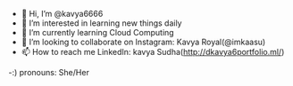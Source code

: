 - 👋 Hi, I’m @kavya6666
- 👀 I’m interested in learning new things daily
- 🌱 I’m currently learning Cloud Computing
- 💞️ I’m looking to collaborate on Instagram: Kavya Royal(@imkaasu)
- 📫 How to reach me LinkedIn: kavya Sudha(http://dkavya6portfolio.ml/)

-:) pronouns: She/Her
<!---
kavya6666/kavya6666 is a ✨ special ✨ repository because its `README.md` (this file) appears on your GitHub profile.
You can click the Preview link to take a look at your changes.
--->
